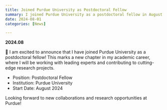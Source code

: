 ```yaml
---
title: Joined Purdue University as Postdoctoral Fellow
summary: I joined Purdue University as a postdoctoral fellow in August 2024.
date: 2024-08-01
categories: [News]

---
```


**2024.08**

🎉 I am excited to announce that I have joined Purdue University as a postdoctoral fellow! This marks a new chapter in my academic career, where I will be working with leading experts and contributing to cutting-edge research projects.

- Position: Postdoctoral Fellow
- Institution: Purdue University
- Start Date: August 2024

Looking forward to new collaborations and research opportunities at Purdue!
